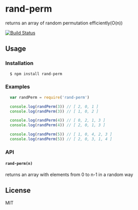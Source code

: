 # rand-perm

returns an array of random permutation efficiently(O(n))

[![Build Status](https://travis-ci.org/incessantmeraki/random-perm.svg?branch=master)](https://travis-ci.org/incessantmeraki/random-perm)
## Usage

### Installation

```sh
  $ npm install rand-perm
```

### Examples

```js
  var randPerm = require('rand-perm')

  console.log(randPerm(3)) // [ 2, 0, 1 ]
  console.log(randPerm(3)) // [ 1, 0, 2 ]

  console.log(randPerm(4)) // [ 0, 2, 1, 3 ]
  console.log(randPerm(4)) // [ 2, 0, 1, 3 ]

  console.log(randPerm(5)) // [ 1, 0, 4, 2, 3 ] 
  console.log(randPerm(5)) // [ 2, 0, 3, 1, 4 ] 
```
### API

#### `rand-perm(n)`
returns an array with elements from 0 to n-1 in a random way 

## License

MIT